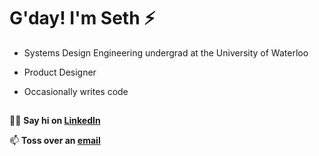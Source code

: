 # G'day! I'm Seth :zap:

- Systems Design Engineering undergrad at the University of Waterloo

- Product Designer

- Occasionally writes code
##
👋🏽 **Say hi on [LinkedIn](https://www.linkedin.com/in/sethvm)**

📫 **Toss over an [email](mailto:sethvm64@gmail.com?cc=svmoreno@uwaterloo.ca)**

<!--
**sethvm/sethvm** is a ✨ _special_ ✨ repository because its `README.md` (this file) appears on your GitHub profile.

Here are some ideas to get you started:

- 🔭 I’m currently working on ...
- 🌱 I’m currently learning ...
- 👯 I’m looking to collaborate on ...
- 🤔 I’m looking for help with ...
- 💬 Ask me about ...
- 📫 How to reach me: ...
- 😄 Pronouns: ...
- ⚡ Fun fact: ...
-->
